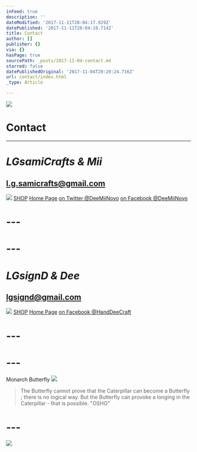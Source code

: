 ```yaml
---
inFeed: true
description: ''
dateModified: '2017-11-11T20:04:17.929Z'
datePublished: '2017-11-11T20:04:18.714Z'
title: Contact
author: []
publisher: {}
via: {}
hasPage: true
sourcePath: _posts/2017-11-04-contact.md
starred: false
datePublishedOriginal: '2017-11-04T20:20:24.716Z'
url: contact/index.html
_type: Article

---
```

![](https://the-grid-user-content.s3-us-west-2.amazonaws.com/86e959fd-e3e8-4d23-a813-d8801b30c6d2.jpg)

# **Contact**

---

# _**LGsamiCrafts & Mii**_

## l.g.samicrafts@gmail.com
![](https://the-grid-user-content.s3-us-west-2.amazonaws.com/004bdc97-e0ca-49ab-86d1-88c01656c1a7.jpg)
[SHOP][0]
[Home Page][1]
[on Twitter @DeeMiiNovo][2]
[on Facebook @DeeMiiNovo][3]

# ---

# ---

# _**LGsignD & Dee**_

## lgsignd@gmail.com
![](https://the-grid-user-content.s3-us-west-2.amazonaws.com/d18be00d-55cc-4c6f-9294-0a79974e091a.jpg)
[SHOP][4]
[Home Page][5]
[on Facebook @HandDeeCraft][6]

# ---

# ---

Monarch Butterfly
![](https://the-grid-user-content.s3-us-west-2.amazonaws.com/57275eaa-0fca-4003-adc5-8c727c61106f.jpg)

> The Butterfly cannot prove that the Caterpillar can become a Butterfly ; there is no logical way. But the Butterfly can provoke a longing in the Caterpillar - that is possible. "OSHO"

# ---
![](https://the-grid-user-content.s3-us-west-2.amazonaws.com/a25a4a20-d1de-4ae4-a25d-2f8c87b7c403.jpg)

[0]: https://thegrid.ai/lgsamicrafts/shopmii/
[1]: https://thegrid.ai/lgsamicrafts/
[2]: https://twitter.com/DeeMiiNovo
[3]: https://www.facebook.com/DeeMiiNovo/
[4]: https://www.etsy.com/shop/lgsignd/
[5]: https://thegrid.ai/lgsignd/
[6]: https://www.facebook.com/HandDeeCraft/
